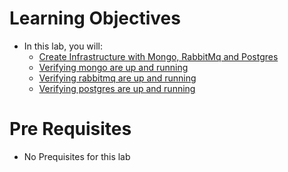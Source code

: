 # Learning Objectives
-   In this lab, you will:
    -  [Create Infrastructure with Mongo, RabbitMq and Postgres](./1-infrastructure.md)
    -  [Verifying mongo are up and running](./2-verifying-mongo.md)
    -  [Verifying rabbitmq are up and running](./3-verifying-rabbitmq.md)
    -  [Verifying postgres are up and running](./4-verifying-postgres.md)
      
# Pre Requisites
 - No Prequisites for this lab
